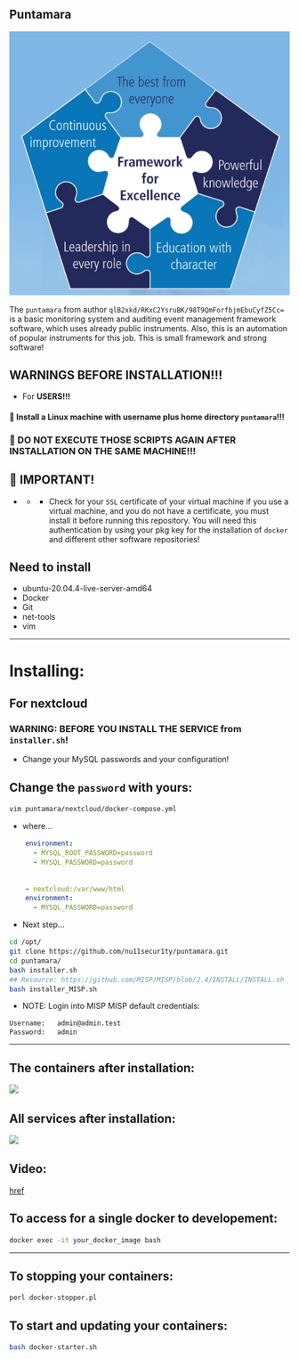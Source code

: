 ## Puntamara
![](https://github.com/socDAEU/puntamara/blob/master/docs/Framework%20for%20excellence.jpg)

The `puntamara` from author `qlB2xkd/RKxC2YsruBK/98T9QmForfbjmEbuCyfZ5Cc=` is a basic monitoring system and auditing event management framework software, which uses already public instruments. Also, this is an automation of popular instruments for this job. This is small framework and strong software!

## WARNINGS BEFORE INSTALLATION!!!

- For **USERS!!!**

#### &#x1F534; Install a Linux machine with username plus home directory `puntamara`!!!

### &#x1F534; DO NOT EXECUTE THOSE SCRIPTS AGAIN AFTER INSTALLATION ON THE SAME MACHINE!!!

## &#x1F534; IMPORTANT!
- - - Check for your `SSL` certificate of your virtual machine if you use a virtual machine, and you do not have a certificate, you must install it before running this repository. You will need this authentication by using your pkg key for the installation of `docker` and different other software repositories!


## Need to install
- ubuntu-20.04.4-live-server-amd64
- Docker
- Git
- net-tools
- vim

---------------------------------------------------------------------------------------------------------------

# Installing:

## For nextcloud

### WARNING: BEFORE YOU INSTALL THE SERVICE from `installer.sh`!

- Change your MySQL passwords and your configuration!

## Change the `password` with yours:

```bash
vim puntamara/nextcloud/docker-compose.yml
```
- where...

```yml
    environment:
      - MYSQL_ROOT_PASSWORD=password
      - MYSQL_PASSWORD=password
      
```
```yml
    - nextcloud:/var/www/html
    environment:
      - MYSQL_PASSWORD=password
```

- Next step...

```bash
cd /opt/
git clone https://github.com/nu11secur1ty/puntamara.git
cd puntamara/
bash installer.sh
## Resource: https://github.com/MISP/MISP/blob/2.4/INSTALL/INSTALL.sh
bash installer_MISP.sh 
```
- NOTE:
Login into MISP
MISP default credentials:

```
Username:	admin@admin.test
Password:	admin
```
-----------------------------------------------------------------------

## The containers after installation:

![](https://github.com/nu11secur1ty/puntamara/blob/main/docs/Containers.gif)

## All services after installation:

![](https://github.com/nu11secur1ty/puntamara/blob/main/docs/all-services.gif)

## Video:
[href](https://streamable.com/n49lxu)

## To access for a single docker to developement:
```bash
docker exec -it your_docker_image bash
```
-----------------------------------------------------------------------
## To stopping your containers:

```perl
perl docker-stopper.pl 
```
## To start and updating your containers:
```bash
bash docker-starter.sh
```

